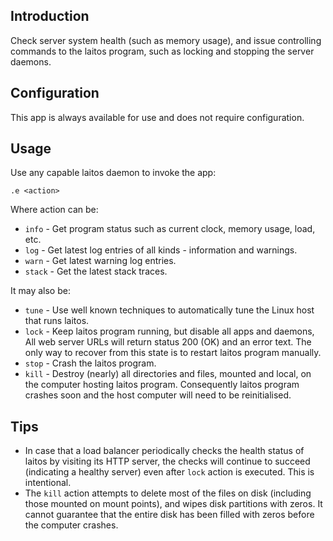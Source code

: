 ## Introduction
Check server system health (such as memory usage), and issue controlling commands to the laitos program,
such as locking and stopping the server daemons.

## Configuration
This app is always available for use and does not require configuration.

## Usage
Use any capable laitos daemon to invoke the app:

    .e <action>

Where action can be:
- `info` - Get program status such as current clock, memory usage, load, etc.
- `log` - Get latest log entries of all kinds - information and warnings.
- `warn` - Get latest warning log entries.
- `stack` - Get the latest stack traces.

It may also be:
- `tune` - Use well known techniques to automatically tune the Linux host that runs laitos.
- `lock` - Keep laitos program running, but disable all apps and daemons, All web server URLs will return
  status 200 (OK) and an error text. The only way to recover from this state is to restart laitos program manually.
- `stop` - Crash the laitos program.
- `kill` - Destroy (nearly) all directories and files, mounted and local, on the computer hosting laitos program.
  Consequently laitos program crashes soon and the host computer will need to be reinitialised.

## Tips
- In case that a load balancer periodically checks the health status of laitos by visiting its HTTP server, the checks
  will continue to succeed (indicating a healthy server) even after `lock` action is executed. This is intentional.
- The `kill` action attempts to delete most of the files on disk (including those mounted on mount points), and wipes
  disk partitions with zeros. It cannot guarantee that the entire disk has been filled with zeros before the computer
  crashes.
